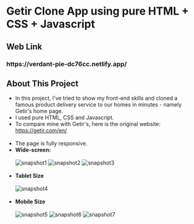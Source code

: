 # Getir Clone App using pure HTML + CSS + Javascript 

## Web Link
<h3> https://verdant-pie-dc76cc.netlify.app/ </h3>

## About This Project
 * In this project, I've tried to show my front-end skills and cloned a famous product delivery service to our homes in minutes - namely Getir's home page.
 * I used pure HTML, CSS and Javascript.
 * To compare mine with Getir's, here is the original website: https://getir.com/en/
<br/><br/>
 * The page is fully responsive.
 * **Wide-screen:**
<br/><br/>
![snapshot1](https://user-images.githubusercontent.com/50502928/164321876-0d6f0a9e-a9e0-4709-a134-2dcfe89e0829.png)
![snapshot2](https://user-images.githubusercontent.com/50502928/164321886-dcb38ff6-0040-4177-bcd9-d0fe35fe8f01.png)
![snapshot3](https://user-images.githubusercontent.com/50502928/164321890-088237b1-787b-4684-a98d-09e30be9c147.png)
<br/><br/>
* **Tablet Size**
<br/><br/>
![snapshot4](https://user-images.githubusercontent.com/50502928/164321891-94cb8fc4-e086-4b98-a4db-f21ffcf69648.png)
<br/><br/>
* **Mobile Size**
<br/><br/>
![snapshot5](https://user-images.githubusercontent.com/50502928/164321893-1cc2579f-9e5e-4342-8ac6-1d223b48bf6d.png)
![snapshot6](https://user-images.githubusercontent.com/50502928/164321897-0d385f8f-2615-4b45-be3e-d9323f4d5fb3.png)
![snapshot7](https://user-images.githubusercontent.com/50502928/164321900-44f6a161-a80c-422d-a4af-23f0cf7b614e.png)
